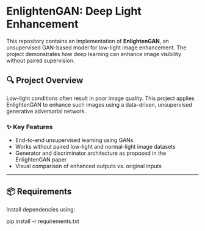 # EnlightenGAN: Deep Light Enhancement

This repository contains an implementation of **EnlightenGAN**, an unsupervised GAN-based model for low-light image enhancement. The project demonstrates how deep learning can enhance image visibility without paired supervision.

## 🔍 Project Overview

Low-light conditions often result in poor image quality. This project applies EnlightenGAN to enhance such images using a data-driven, unsupervised generative adversarial network.

### ✨ Key Features

- End-to-end unsupervised learning using GANs
- Works without paired low-light and normal-light image datasets
- Generator and discriminator architecture as proposed in the EnlightenGAN paper
- Visual comparison of enhanced outputs vs. original inputs

---

## 📦 Requirements

Install dependencies using:

pip install -r requirements.txt
